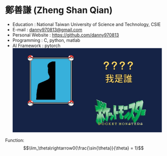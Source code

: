 # 鄭善謙 (Zheng Shan Qian)
* Education : National Taiwan University of Science and Technology, CSIE
* E-mail : danny970813@gmail.com
* Personal Website : https://github.com/danny970813
* Programming : C, python, matlab
* AI Framework : pytorch
![image](https://github.com/danny970813/aboutME/blob/main/maxresdefault.jpg)

<script id="MathJax-script" async src="https://cdn.jsdelivr.net/npm/mathjax@3/es5/tex-mml-chtml.js"></script>
Function: $$\lim_\theta\rightarrow0{\frac{\sin{\theta}}{\theta} = 1}$$


